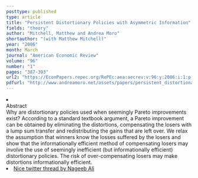 ```yaml
---
posttype: published
type: article
title: "Persistent Distortionary Policies with Asymmetric Information"
fields: "theory"
author: "Mitchell, Matthew and Andrea Moro"
shortauthor: "(with Matthew Mitchell)"
year: "2006"
month: March
journal: "American Economic Review"
volume: "96"
number: "1"
pages: "387-393"
url2: "https://EconPapers.repec.org/RePEc:aea:aecrev:v:96:y:2006:i:1:p:387-393"
pdfurl: "http://www.andreamoro.net/assets/papers/persistent_distortionary_policies.pdf"
---
```

<li class='acc_hide'> <div class="title">Abstract</div>
Why are distortionary policies used when seemingly Pareto improvements
exist? According to a standard textbook argument, a Pareto improvement can be obtained
by eliminating the distortions, compensating the losers with a lump sum transfer and
redistributing the gains that are left over. We relax the assumption that winners know
the losses suffered by the losers and show that the informationally efficient method
of compensating losers may involve the use of seemingly inefficient (but informationally
efficient) distortionary policies. The risk of over-compensating losers may make distortions
informationally efficient.
</li>
<li class='acc_hide'>
  <span class="title">
    <a href="https://twitter.com/SNageebAli/status/1354518293516836868?s=20&t=mZs06ypPrMkOlfL9HyFtIw">Nice twitter thread by Nageeb Ali</a>
  </span>
 </li>
